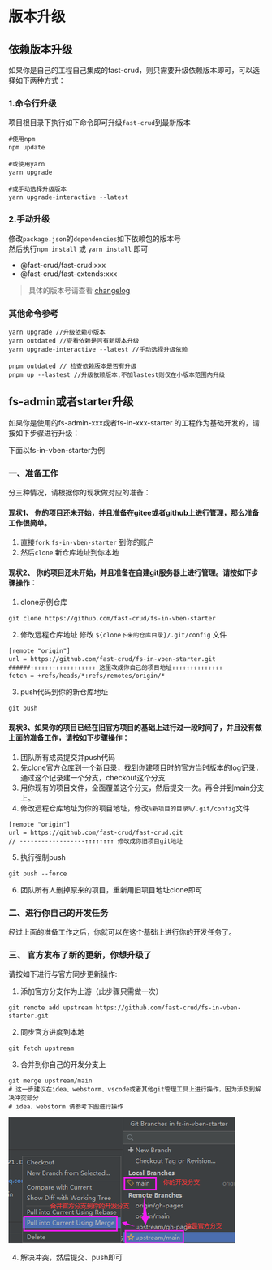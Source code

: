 # 版本升级

## 依赖版本升级
如果你是自己的工程自己集成的fast-crud，则只需要升级依赖版本即可，可以选择如下两种方式：

### 1.命令行升级
项目根目录下执行如下命令即可升级`fast-crud`到最新版本
```
#使用npm
npm update

#或使用yarn 
yarn upgrade

#或手动选择升级版本
yarn upgrade-interactive --latest
```

### 2.手动升级

修改`package.json`的`dependencies`如下依赖包的版本号    
然后执行`npm install` 或 `yarn install` 即可
   
* @fast-crud/fast-crud:xxx
* @fast-crud/fast-extends:xxx

> 具体的版本号请查看 [changelog](./changelogs/CHANGELOG.md)

### 其他命令参考
```shell script
yarn upgrade //升级依赖小版本
yarn outdated //查看依赖是否有新版本升级
yarn upgrade-interactive --latest //手动选择升级依赖

pnpm outdated // 检查依赖版本是否有升级
pnpm up --lastest //升级依赖版本,不加lastest则仅在小版本范围内升级
```


## fs-admin或者starter升级
如果你是使用的fs-admin-xxx或者fs-in-xxx-starter 的工程作为基础开发的，请按如下步骤进行升级：

下面以fs-in-vben-starter为例
### 一、准备工作
分三种情况，请根据你的现状做对应的准备：

#### 现状1、 你的项目还未开始，并且准备在gitee或者github上进行管理，那么准备工作很简单。
1. 直接`fork` `fs-in-vben-starter` 到你的账户 
2. 然后`clone` 新仓库地址到你本地


#### 现状2、 你的项目还未开始，并且准备在自建git服务器上进行管理。请按如下步骤操作：

1. clone示例仓库 
```shell
git clone https://github.com/fast-crud/fs-in-vben-starter
```

  2. 修改远程仓库地址
修改 `${clone下来的仓库目录}/.git/config` 文件
```shell
[remote "origin"]
url = https://github.com/fast-crud/fs-in-vben-starter.git
######↑↑↑↑↑↑↑↑↑↑↑↑↑↑↑↑↑↑ 这里改成你自己的项目地址↑↑↑↑↑↑↑↑↑↑↑↑↑↑
fetch = +refs/heads/*:refs/remotes/origin/*
```

3. push代码到你的新仓库地址
```shell
git push
```

#### 现状3、如果你的项目已经在旧官方项目的基础上进行过一段时间了，并且没有做上面的准备工作，请按如下步骤操作：
1. 团队所有成员提交并push代码
2. 先clone官方仓库到一个新目录，找到你建项目时的官方当时版本的log记录，通过这个记录建一个分支，checkout这个分支
3. 用你现有的项目文件，全面覆盖这个分支，然后提交一次。再合并到main分支上。
4. 修改远程仓库地址为你的项目地址，修改`%新项目的目录%/.git/config`文件
```shell
[remote "origin"]
url = https://github.com/fast-crud/fast-crud.git
// ------------------↑↑↑↑↑↑↑↑ 修改成你旧项目git地址

```
5. 执行强制push
```shell
git push --force
```
6. 团队所有人删掉原来的项目，重新用旧项目地址clone即可

### 二、进行你自己的开发任务
经过上面的准备工作之后，你就可以在这个基础上进行你的开发任务了。

### 三、 官方发布了新的更新，你想升级了
请按如下进行与官方同步更新操作:
1.  添加官方分支作为上游（此步骤只需做一次）
```shell
git remote add upstream https://github.com/fast-crud/fs-in-vben-starter.git
```
2.  同步官方进度到本地
```shell
git fetch upstream
```
3.  合并到你自己的开发分支上
```shell
git merge upstream/main
# 这一步建议在idea、webstorm、vscode或者其他git管理工具上进行操作，因为涉及到解决冲突部分     
# idea、webstorm 请参考下图进行操作
```

![](../../../../images/merge-upgreade.png)

4. 解决冲突，然后提交、push即可
